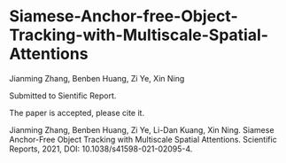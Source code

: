# Siamese-Anchor-free-Object-Tracking-with-Multiscale-Spatial-Attentions
Jianming Zhang, Benben Huang, Zi Ye, Xin Ning

Submitted to Sientific Report.

The paper is accepted, please cite it.

Jianming Zhang, Benben Huang, Zi Ye, Li-Dan Kuang, Xin Ning. Siamese Anchor-Free Object Tracking with Multiscale Spatial Attentions. Scientific Reports, 2021, DOI: 10.1038/s41598-021-02095-4.  
